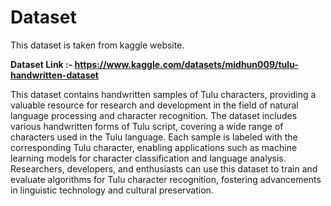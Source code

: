 # Dataset 

This dataset is taken from kaggle website. 

<b>Dataset Link :- https://www.kaggle.com/datasets/midhun009/tulu-handwritten-dataset</b>

This dataset contains handwritten samples of Tulu characters, providing a valuable resource for research and development in the field of natural language processing and character recognition. The dataset includes various handwritten forms of Tulu script, covering a wide range of characters used in the Tulu language. Each sample is labeled with the corresponding Tulu character, enabling applications such as machine learning models for character classification and language analysis. Researchers, developers, and enthusiasts can use this dataset to train and evaluate algorithms for Tulu character recognition, fostering advancements in linguistic technology and cultural preservation.